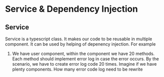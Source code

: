 # Service & Dependency Injection

## Service
Service is a typescript class. It makes our code to be reusable in multiple component. It can be used by helping of depenency injection. For example 
1. We have user component, within the component we have 20 methods. Each method should implement error log in case the error occurs. By the scenario, we have to create error log code 20 times. Imagine if we have plenty components. How many error code log need to be rewrite
